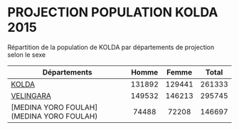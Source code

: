 # PROJECTION POPULATION KOLDA 2015
	
Répartition de la population de KOLDA par départements de projection selon le sexe
	
| Départements  | Homme | Femme | Total |
| --------- |:-----:|:-----:|:-----:|
| [KOLDA](KOLDA) | 131892 | 129441 | 261333 |
| [VELINGARA](VELINGARA) | 149532 | 146213 | 295745 |
| [MEDINA YORO FOULAH](MEDINA YORO FOULAH) | 74488 | 72208 | 146697 |
